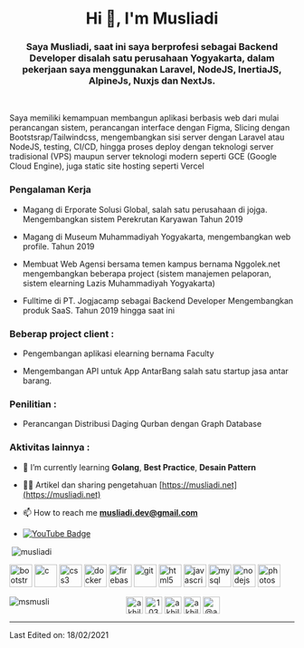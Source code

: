 <h1 align="center">Hi 👋, I'm Musliadi</h1>
<h3 align="center">Saya Musliadi, saat ini saya berprofesi sebagai Backend Developer disalah satu perusahaan Yogyakarta, dalam pekerjaan saya menggunakan Laravel, NodeJS, InertiaJS, AlpineJs, Nuxjs dan NextJs. </h3>
<br>
<p align="left">
Saya memiliki kemampuan membangun aplikasi berbasis web dari mulai perancangan sistem, perancangan interface dengan Figma, Slicing dengan Bootstsrap/Tailwindcss, mengembangkan sisi server dengan Laravel atau NodeJS, testing, CI/CD, hingga proses deploy dengan teknologi server tradisional (VPS) maupun server teknologi modern seperti GCE (Google Cloud Engine), juga static site hosting seperti Vercel </p>

### Pengalaman Kerja 

- Magang di Erporate Solusi Global, salah satu perusahaan di jojga. Mengembangkan sistem Perekrutan Karyawan Tahun 2019

- Magang di Museum Muhammadiyah Yogyakarta, mengembangkan web profile. Tahun 2019
 
- Membuat Web Agensi bersama temen kampus bernama Nggolek.net mengembangkan beberapa project (sistem manajemen pelaporan, sistem elearning Lazis Muhammadiyah Yogyakarta)
 
- Fulltime di PT. Jogjacamp sebagai Backend Developer Mengembangkan produk SaaS. Tahun 2019 hingga saat ini

### Beberap project client :
- Pengembangan aplikasi elearning bernama Faculty

- Mengembangan API untuk App AntarBang salah satu startup jasa antar barang.

### Penilitian :
- Perancangan Distribusi Daging Qurban dengan Graph Database

### Aktivitas lainnya : 
- 🌱 I’m currently learning **Golang**, **Best Practice**,  **Desain Pattern**

- 👨‍💻 Artikel dan sharing pengetahuan [https://musliadi.net](https://musliadi.net)

- 📫 How to reach me **musliadi.dev@gmail.com**

- [![YouTube Badge](https://img.shields.io/badge/-@Musliadi-c4302b?style=flat-square&labelColor=c4302b&logo=youtube&logoColor=white&link=https://www.youtube.com/channel/UC9Ob26gpVr6g6re1rYlpKfg)](https://www.youtube.com/channel/UC9Ob26gpVr6g6re1rYlpKfg)

<!-- BLOG-POST-LIST:START -->
<!-- BLOG-POST-LIST:END -->

<p>&nbsp;<img align="center" src="https://github-readme-stats.vercel.app/api?username=msmusli&show_icons=true" alt="musliadi" /></p>

<img src="https://devicons.github.io/devicon/devicon.git/icons/bootstrap/bootstrap-plain.svg" alt="bootstrap" width="40" height="40"/> <img src="https://devicons.github.io/devicon/devicon.git/icons/c/c-original.svg" alt="c" width="40" height="40"/> <img src="https://devicons.github.io/devicon/devicon.git/icons/css3/css3-original-wordmark.svg" alt="css3" width="40" height="40"/> 
<img src="https://devicons.github.io/devicon/devicon.git/icons/docker/docker-original-wordmark.svg" alt="docker" width="40" height="40"/> <img src="https://www.vectorlogo.zone/logos/firebase/firebase-icon.svg" alt="firebase" width="40" height="40"/> <img src="https://www.vectorlogo.zone/logos/git-scm/git-scm-icon.svg" alt="git" width="40" height="40"/> <img src="https://devicons.github.io/devicon/devicon.git/icons/html5/html5-original-wordmark.svg" alt="html5" width="40" height="40"/> <img src="https://devicons.github.io/devicon/devicon.git/icons/javascript/javascript-original.svg" alt="javascript" width="40" height="40"/>  <img src="https://devicons.github.io/devicon/devicon.git/icons/mysql/mysql-original-wordmark.svg" alt="mysql" width="40" height="40"/> <img src="https://devicons.github.io/devicon/devicon.git/icons/nodejs/nodejs-original-wordmark.svg" alt="nodejs" width="40" height="40"/>  <img src="https://devicons.github.io/devicon/devicon.git/icons/photoshop/photoshop-plain.svg" alt="photoshop" width="40" height="40"/>  

<img align="left" src="https://github-readme-stats.vercel.app/api/top-langs/?username=msmusli&layout=compact&hide=html" alt="msmusli" /></p>

<p align="center">
<a href="https://www.linkedin.com/in/musliadi/" target="blank"><img align="center" src="https://cdn.jsdelivr.net/npm/simple-icons@3.0.1/icons/linkedin.svg" alt="akhilgkrishnan" height="30" width="30" /></a>
<a href="https://stackoverflow.com/users/15134437/musliadi-adi" target="blank"><img align="center" src="https://cdn.jsdelivr.net/npm/simple-icons@3.0.1/icons/stackoverflow.svg" alt="10321356" height="30" width="30" /></a>
<a href="https://fb.com/musliadi.ii" target="blank"><img align="center" src="https://cdn.jsdelivr.net/npm/simple-icons@3.0.1/icons/facebook.svg" alt="akhilgkrishnan9800" height="30" width="30" /></a>
<a href="https://instagram.com/musliadi404" target="blank"><img align="center" src="https://cdn.jsdelivr.net/npm/simple-icons@3.0.1/icons/instagram.svg" alt="akhilgkrishnan" height="30" width="30" /></a>
<a href="https://medium.com/@musliadi" target="blank"><img align="center" src="https://cdn.jsdelivr.net/npm/simple-icons@3.0.1/icons/medium.svg" alt="@akhilgkrishnan" height="30" width="30" /></a>
</p>

----


Last Edited on: 18/02/2021

